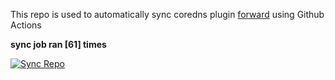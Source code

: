 This repo is used to automatically sync coredns plugin [forward](https://github.com/QZLin/forward) using Github Actions

**sync job ran [61] times**

[![Sync Repo](https://github.com/QZLin/coredns-extract/actions/workflows/sync.yaml/badge.svg)](https://github.com/QZLin/coredns-extract/actions/workflows/sync.yaml)
